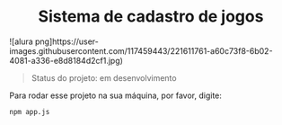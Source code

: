 <h1 align = "center" >Sistema de cadastro de jogos </h1>
![alura png]https://user-images.githubusercontent.com/117459443/221611761-a60c73f8-6b02-4081-a336-e8d8184d2cf1.jpg)

> Status do projeto: em desenvolvimento

Para rodar esse projeto na sua máquina, por favor, digite:

``````
npm app.js
``````
